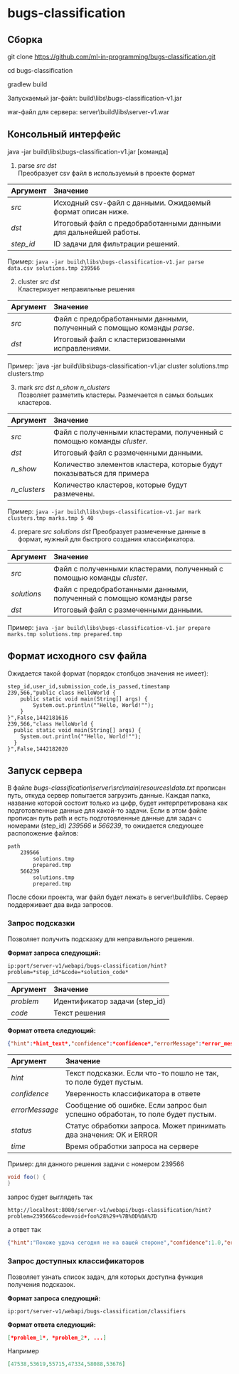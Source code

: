 # bugs-classification

## Сборка

git clone https://github.com/ml-in-programming/bugs-classification.git

cd bugs-classification

gradlew build

Запускаемый jar-файл: build\libs\bugs-classification-v1.jar

war-файл для сервера: server\build\libs\server-v1.war

## Консольный интерфейс

java -jar build\libs\bugs-classification-v1.jar [команда]


1. parse _src_ _dst_  
Преобразует csv файл в используемый в проекте формат

| Аргумент  | Значение |
| :------------- | :------------- |
| _src_ | Исходный csv-файл с данными. Ожидаемый формат описан ниже.  |
| _dst_ | Итоговый файл с предобработанными данными для дальнейшей работы. |
| _step\_id_ | ID задачи для фильтрации решений. |

Пример: `java -jar build\libs\bugs-classification-v1.jar parse data.csv solutions.tmp 239566`

2. cluster _src_ _dst_  
Кластеризует неправильные решения  

| Аргумент  | Значение |
| :------------- | :------------- |
| _src_ | Файл с предобработанными данными, полученный с помощью команды _parse_.  |
| _dst_ | Итоговый файл с кластеризованными исправлениями. |

Пример: `java -jar build\libs\bugs-classification-v1.jar cluster solutions.tmp clusters.tmp

3. mark _src_ _dst_ _n\_show_ _n\_clusters_  
Позволяет разметить кластеры. Размечается n самых больших кластеров.

| Аргумент  | Значение |
| :------------- | :------------- |
| _src_ | Файл с полученными кластерами, полученный с помощью команды _cluster_.  |
| _dst_ | Итоговый файл с размеченными данными. |
| _n\_show_ | Количество элементов кластера, которые будут показываться для примера |
| _n\_clusters_ | Количество кластеров, которые будут размечены. |

Пример: `java -jar build\libs\bugs-classification-v1.jar mark clusters.tmp marks.tmp 5 40`

4. prepare _src_ _solutions_ _dst_
Преобразует размеченные данные в формат, нужный для быстрого создания классификатора.

| Аргумент  | Значение |
| :------------- | :------------- |
| _src_ | Файл с полученными кластерами, полученный с помощью команды _cluster_.  |
| _solutions_ | Файл с предобработанными данными, полученный с помощью команды parse |
| _dst_ | Итоговый файл с размеченными данными. |

Пример: `java -jar build\libs\bugs-classification-v1.jar prepare marks.tmp solutions.tmp prepared.tmp`


## Формат исходного csv файла 
Ожидается такой формат (порядок столбцов значения не имеет):
```csv
step_id,user_id,submission_code,is_passed,timestamp
239,566,"public class HelloWorld {
	public static void main(String[] args) {
		System.out.println(""Hello, World!"");
	}
}",False,1442181616
239,566,"class HelloWorld {
  public static void main(String[] args) {
    System.out.println(""Hello, World!"");
  }
}",False,1442182020
```

## Запуск сервера

В файле _bugs-classification\server\src\main\resources\data.txt_ прописан путь, откуда сервер попытается загрузить данные.
Каждая папка, название которой состоит только из цифр, будет интерпретирована как подготовленные данные для какой-то задачи.
Если в этом файле прописан путь path и есть подготовленные данные для задач с номерами (step\_id) _239566_ и _566239_, 
то ожидается следующее расположение файлов:
```file
path
    239566
        solutions.tmp
        prepared.tmp
    566239
        solutions.tmp
        prepared.tmp
```
После сбоки проекта, war файл будет лежать в server\build\libs.
Сервер поддерживает два вида запросов.
### Запрос подсказки
Позволяет получить подсказку для неправильного решения.

**Формат запроса следующий:**
```url
ip:port/server-v1/webapi/bugs-classification/hint?problem=*step_id*&code=*solution_code*
```
| Аргумент  | Значение |
| :------------- | :------------- |
| _problem_ | Идентификатор задачи (step\_id)  |
| _code_ | Текст решения |

**Формат ответа следующий:**
```json
{"hint":*hint_text*,"confidence":*confidence*,"errorMessage":*error_message*,"status":*status*,"time":*time*}
```
| Аргумент  | Значение |
| :------------- | :------------- |
| _hint_ | Текст подсказки. Если что-то пошло не так, то поле будет пустым.  |
| _confidence_ | Уверенность классификатора в ответе |
| _errorMessage_ | Сообщение об ошибке. Если запрос был успешно обработан, то поле будет пустым. |
| _status_ | Статус обработки запроса. Может принимать два значения: OK и ERROR |
| _time_ | Время обработки запроса на сервере |

Пример: для данного решения задачи с номером 239566
```java
void foo() {
}
```
запрос будет выглядеть так

```
http://localhost:8080/server-v1/webapi/bugs-classification/hint?problem=239566&code=void+foo%28%29+%7B%0D%0A%7D
```

а ответ так

```json
{"hint":"Похоже удача сегодня не на вашей стороне","confidence":1.0,"errorMessage":"","status":"OK","time":556}
```

### Запрос доступных классификаторов

Позволяет узнать список задач, для которых доступна функция получения подсказок.

**Формат запроса следующий:**
```url
ip:port/server-v1/webapi/bugs-classification/classifiers
```

**Формат ответа следующий:**
```json
[*problem_1*, *problem_2*, ...]
```

Например
```json
[47538,53619,55715,47334,58088,53676]
```

